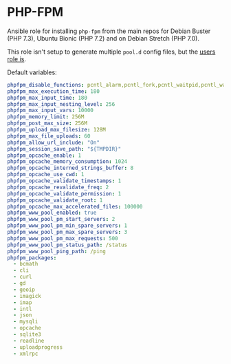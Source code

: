 # PHP-FPM

Ansible role for installing `php-fpm` from the main repos for Debian Buster (PHP 7.3), Ubuntu Bionic (PHP 7.2) and on Debian Stretch (PHP 7.0).

This role isn't setup to generate multiple `pool.d` config files, but the [users role is](https://git.coop/webarch/users/blob/master/templates/phpfpm_chroot_user.conf.j2).

Default variables:

```yml
phpfpm_disable_functions: pcntl_alarm,pcntl_fork,pcntl_waitpid,pcntl_wait,pcntl_wifexited,pcntl_wifstopped,pcntl_wifsignaled,pcntl_wifcontinued,pcntl_wexitstatus,pcntl_wtermsig,pcntl_wstopsig,pcntl_signal,pcntl_signal_get_handler,pcntl_signal_dispatch,pcntl_get_last_error,pcntl_strerror,pcntl_sigprocmask,pcntl_sigwaitinfo,pcntl_sigtimedwait,pcntl_exec,pcntl_getpriority,pcntl_setpriority,pcntl_async_signals,dl,exec,passthru,pcntl_exec,popen,proc_close,proc_get_status,proc_nice,proc_open,proc_terminate,shell_exec,show_source,symlink,system,system_exec,
phpfpm_max_execution_time: 180
phpfpm_max_input_time: 180
phpfpm_max_input_nesting_level: 256
phpfpm_max_input_vars: 10000
phpfpm_memory_limit: 256M
phpfpm_post_max_size: 256M
phpfpm_upload_max_filesize: 128M
phpfpm_max_file_uploads: 60
phpfpm_allow_url_include: "On"
phpfpm_session_save_path: "${TMPDIR}"
phpfpm_opcache_enable: 1
phpfpm_opcache_memory_consumption: 1024
phpfpm_opcache_interned_strings_buffer: 8
phpfpm_opcache_use_cwd: 1
phpfpm_opcache_validate_timestamps: 1
phpfpm_opcache_revalidate_freq: 2
phpfpm_opcache_validate_permission: 1
phpfpm_opcache_validate_root: 1
phpfpm_opcache_max_accelerated_files: 100000
phpfpm_www_pool_enabled: true
phpfpm_www_pool_pm_start_servers: 2
phpfpm_www_pool_pm_min_spare_servers: 1
phpfpm_www_pool_pm_max_spare_servers: 3
phpfpm_www_pool_pm_max_requests: 500
phpfpm_www_pool_pm_status_path: /status
phpfpm_www_pool_ping_path: /ping
phpfpm_packages:
  - bcmath
  - cli
  - curl
  - gd
  - geoip
  - imagick
  - imap
  - intl
  - json
  - mysqli
  - opcache
  - sqlite3
  - readline
  - uploadprogress
  - xmlrpc
```
